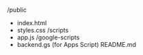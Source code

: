 /public
  - index.html
  - styles.css
/scripts
  - app.js
/google-scripts
  - backend.gs (for Apps Script)
README.md
